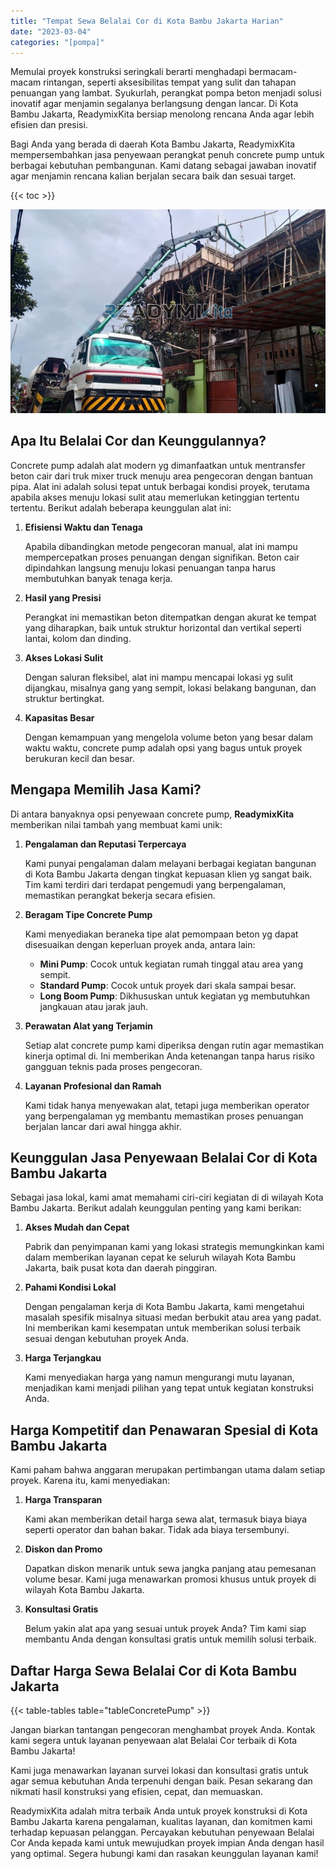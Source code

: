 ```yaml
---
title: "Tempat Sewa Belalai Cor di Kota Bambu Jakarta Harian"
date: "2023-03-04"
categories: "[pompa]"
---
```


Memulai proyek konstruksi seringkali berarti menghadapi bermacam-macam rintangan, seperti aksesibilitas tempat yang sulit dan tahapan penuangan yang lambat. Syukurlah, perangkat pompa beton menjadi solusi inovatif agar menjamin segalanya berlangsung dengan lancar. Di Kota Bambu Jakarta, ReadymixKita bersiap menolong rencana Anda agar lebih efisien dan presisi.

Bagi Anda yang berada di daerah Kota Bambu Jakarta, ReadymixKita mempersembahkan jasa penyewaan perangkat penuh concrete pump untuk berbagai kebutuhan pembangunan. Kami datang sebagai jawaban inovatif agar menjamin rencana kalian berjalan secara baik dan sesuai target.

{{< toc >}}

![Tempat Sewa Belalai Cor di Kota Bambu Jakarta Harian](/images/pompa/sewa-pompa-25.jpg)

## Apa Itu Belalai Cor dan Keunggulannya?

Concrete pump adalah alat modern yg dimanfaatkan untuk mentransfer beton cair dari truk mixer truck menuju area pengecoran dengan bantuan pipa. Alat ini adalah solusi tepat untuk berbagai kondisi proyek, terutama apabila akses menuju lokasi sulit atau memerlukan ketinggian tertentu tertentu. Berikut adalah beberapa keunggulan alat ini:

1. **Efisiensi Waktu dan Tenaga**

   Apabila dibandingkan metode pengecoran manual, alat ini mampu mempercepatkan proses penuangan dengan signifikan. Beton cair dipindahkan langsung menuju lokasi penuangan tanpa harus membutuhkan banyak tenaga kerja.

2. **Hasil yang Presisi**

   Perangkat ini memastikan beton ditempatkan dengan akurat ke tempat yang diharapkan, baik untuk struktur horizontal dan vertikal seperti lantai, kolom dan dinding.

3. **Akses Lokasi Sulit**

   Dengan saluran fleksibel, alat ini mampu mencapai lokasi yg sulit dijangkau, misalnya gang yang sempit, lokasi belakang bangunan, dan struktur bertingkat.

4. **Kapasitas Besar**

   Dengan kemampuan yang mengelola volume beton yang besar dalam waktu waktu, concrete pump adalah opsi yang bagus untuk proyek berukuran kecil dan besar.

## Mengapa Memilih Jasa Kami?

Di antara banyaknya opsi penyewaan concrete pump, **ReadymixKita** memberikan nilai tambah yang membuat kami unik:

1. **Pengalaman dan Reputasi Terpercaya**

   Kami punyai pengalaman dalam melayani berbagai kegiatan bangunan di Kota Bambu Jakarta dengan tingkat kepuasan klien yg sangat baik. Tim kami terdiri dari terdapat pengemudi yang berpengalaman, memastikan perangkat bekerja secara efisien.

2. **Beragam Tipe Concrete Pump**

   Kami menyediakan beraneka tipe alat pemompaan beton yg dapat disesuaikan dengan keperluan proyek anda, antara lain:
   - **Mini Pump**: Cocok untuk kegiatan rumah tinggal atau area yang sempit.
   - **Standard Pump**: Cocok untuk proyek dari skala sampai besar.
   - **Long Boom Pump**: Dikhususkan untuk kegiatan yg membutuhkan jangkauan atau jarak jauh.

3. **Perawatan Alat yang Terjamin**

   Setiap alat concrete pump kami diperiksa dengan rutin agar memastikan kinerja optimal di. Ini memberikan Anda ketenangan tanpa harus risiko gangguan teknis pada proses pengecoran.

4. **Layanan Profesional dan Ramah**

   Kami tidak hanya menyewakan alat, tetapi juga memberikan operator yang berpengalaman yg membantu memastikan proses penuangan berjalan lancar dari awal hingga akhir.

## Keunggulan Jasa Penyewaan Belalai Cor di Kota Bambu Jakarta

Sebagai jasa lokal, kami amat memahami ciri-ciri kegiatan di di wilayah Kota Bambu Jakarta. Berikut adalah keunggulan penting yang kami berikan:

1. **Akses Mudah dan Cepat**

   Pabrik dan penyimpanan kami yang lokasi strategis memungkinkan kami dalam memberikan layanan cepat ke seluruh wilayah Kota Bambu Jakarta, baik pusat kota dan daerah pinggiran.

2. **Pahami Kondisi Lokal**

   Dengan pengalaman kerja di Kota Bambu Jakarta, kami mengetahui masalah spesifik misalnya situasi medan berbukit atau area yang padat. Ini memberikan kami kesempatan untuk memberikan solusi terbaik sesuai dengan kebutuhan proyek Anda.

3. **Harga Terjangkau**

   Kami menyediakan harga yang namun mengurangi mutu layanan, menjadikan kami menjadi pilihan yang tepat untuk kegiatan konstruksi Anda.

## Harga Kompetitif dan Penawaran Spesial di Kota Bambu Jakarta

Kami paham bahwa anggaran merupakan pertimbangan utama dalam setiap proyek. Karena itu, kami menyediakan:

1. **Harga Transparan**

   Kami akan memberikan detail harga sewa alat, termasuk biaya biaya seperti operator dan bahan bakar. Tidak ada biaya tersembunyi.

2. **Diskon dan Promo**

   Dapatkan diskon menarik untuk sewa jangka panjang atau pemesanan volume besar. Kami juga menawarkan promosi khusus untuk proyek di wilayah Kota Bambu Jakarta.

3. **Konsultasi Gratis**

   Belum yakin alat apa yang sesuai untuk proyek Anda? Tim kami siap membantu Anda dengan konsultasi gratis untuk memilih solusi terbaik.

## Daftar Harga Sewa Belalai Cor di Kota Bambu Jakarta

{{< table-tables table="tableConcretePump" >}}

Jangan biarkan tantangan pengecoran menghambat proyek Anda. Kontak kami segera untuk layanan penyewaan alat Belalai Cor terbaik di Kota Bambu Jakarta!

Kami juga menawarkan layanan survei lokasi dan konsultasi gratis untuk agar semua kebutuhan Anda terpenuhi dengan baik. Pesan sekarang dan nikmati hasil konstruksi yang efisien, cepat, dan memuaskan.

ReadymixKita adalah mitra terbaik Anda untuk proyek konstruksi di Kota Bambu Jakarta karena pengalaman, kualitas layanan, dan komitmen kami terhadap kepuasan pelanggan. Percayakan kebutuhan penyewaan Belalai Cor Anda kepada kami untuk mewujudkan proyek impian Anda dengan hasil yang optimal. Segera hubungi kami dan rasakan keunggulan layanan kami!